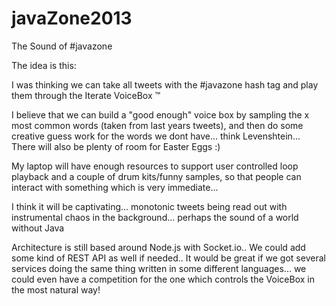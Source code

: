 javaZone2013
============

The Sound of #javazone

The idea is this: 

I was thinking we can take all tweets with the #javazone hash tag and play them through the Iterate VoiceBox ™

I believe that we can build a "good enough" voice box by sampling the x most common words (taken from last years tweets), and then do some creative guess work for the words we dont have... think Levenshtein... There will also be plenty of room for Easter Eggs :)

My laptop will have enough resources to support user controlled loop playback and a couple of drum kits/funny samples, so that people can interact with something which is very immediate... 

I think it will be captivating... monotonic tweets being read out with instrumental chaos in the background... perhaps the sound of a world without Java

Architecture is still based around Node.js with Socket.io.. We could add some kind of REST API as well if needed.. It would be great if we got several services doing the same thing written in some different languages... we could even have a competition for the one which controls the VoiceBox in the most natural way!
